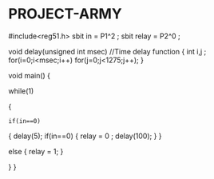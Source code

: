 # PROJECT-ARMY

#include<reg51.h>
sbit  in = P1^2 ;
sbit  relay = P2^0 ;

void delay(unsigned int msec) //Time delay function
{
int i,j ;
for(i=0;i<msec;i++)
  for(j=0;j<1275;j++);
}




void main()
{

while(1)

{
	
	if(in==0)
{
	delay(5);
if(in==0)
{
relay = 0 ;
delay(100);
}
}
	
else
{
relay = 1;
}

}
}
